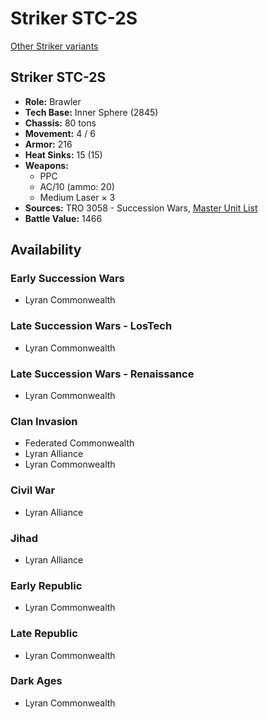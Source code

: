 # Striker STC-2S

[Other Striker variants](../striker.md)

## Striker STC-2S
- **Role:** Brawler
- **Tech Base:** Inner Sphere (2845)
- **Chassis:** 80 tons
- **Movement:** 4 / 6
- **Armor:** 216
- **Heat Sinks:** 15 (15)
- **Weapons:**
  - PPC
  - AC/10 (ammo: 20)
  - Medium Laser × 3
- **Sources:** TRO 3058 - Succession Wars, [Master Unit List](http://masterunitlist.info/Unit/Details/3096/striker-stc-2s)
- **Battle Value:** 1466

## Availability

### Early Succession Wars
- Lyran Commonwealth

### Late Succession Wars - LosTech
- Lyran Commonwealth

### Late Succession Wars - Renaissance
- Lyran Commonwealth

### Clan Invasion
- Federated Commonwealth
- Lyran Alliance
- Lyran Commonwealth

### Civil War
- Lyran Alliance

### Jihad
- Lyran Alliance

### Early Republic
- Lyran Commonwealth

### Late Republic
- Lyran Commonwealth

### Dark Ages
- Lyran Commonwealth

